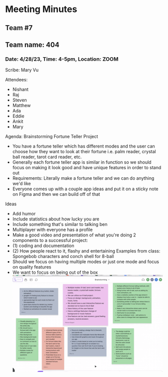 # Meeting Minutes
## Team #7
## Team name: 404
### Date: 4/28/23, Time: 4-5pm, Location: ZOOM

Scribe: Mary Vu

Attendees:
- Nishant
- Raj
- Steven
- Matthew
- Ada
- Eddie
- Ankit
- Mary

Agenda: Brainstorming Fortune Teller Project

- You have a fortune teller which has different modes and the user can choose how they want to look at their fortune i.e. palm reader, crystal ball reader, tarot card reader, etc. 
- Generally each fortune teller app is similar in function so we should focus on making it look good and have unique features in order to stand out
- Requirements: Literally make a fortune teller and we can do anything we'd like
- Everyone comes up with a couple app ideas and put it on a sticky note on Figma and then we can build off of that

Ideas
- Add humor
- Include statistics about how lucky you are
- Include something that's similar to talking ben
- Multiplayer with everyone has a profile
- Make a good video and presentation of what you're doing
2 components to a successful project:
- (1) coding and documentation
- (2) How people react to it, flashy and entertaining
Examples from class: Spongebob characters and conch shell for 8-ball
- Should we focus on having multiple modes or just one mode and focus on quality features
- We want to focus on being out of the box
![image](StickyNote.png)